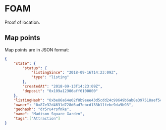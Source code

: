 # FOAM

Proof of location.

## Map points

Map points are in JSON format:
```JSON
{
    "state": {
        "status": {
            "listingSince": "2018-09-16T14:23:09Z",
            "type": "listing"
        },
        "createdAt": "2018-09-13T14:23:09Z",
        "deposit": "0x109a12906aff6100000"
    },
    "listingHash": "0xbe86a64e02f8b9eee43d5cdd24c99649b6ab8e397518aef5c3a50a7be170a8f8",
    "owner": "0x87e32d4631d728d6ad7ebcd133b11febc9da9b93",
    "geohash": "dr5ru4rsfnke",
    "name": "Madison Square Garden",
    "tags":["Attraction"]
}
```